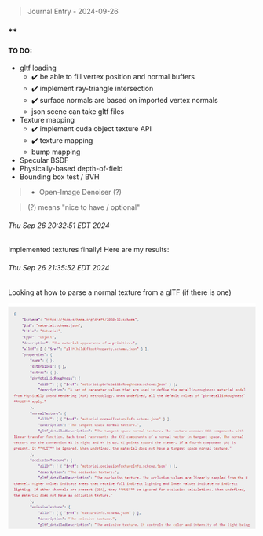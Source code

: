 > Journal Entry - 2024-09-26
### **

#### TO DO: 

* gltf loading
    * ✔️ be able to fill vertex position and normal buffers
    * ✔️ implement ray-triangle intersection
    * ✔️ surface normals are based on imported vertex normals
    * json scene can take gltf files
* Texture mapping
    * ✔️ implement cuda object texture API
    * ✔️ texture mapping
    * bump mapping
* Specular BSDF
* Physically-based depth-of-field
* Bounding box test / BVH
> * Open-Image Denoiser (?)

> (?) means "nice to have / optional"

###### Thu Sep 26 20:32:51 EDT 2024

Implemented textures finally! Here are my results: 



###### Thu Sep 26 21:35:52 EDT 2024

Looking at how to parse a normal texture from a glTF (if there is one)

![alt text](img/journal_2024-09-26/materialproperties.png)